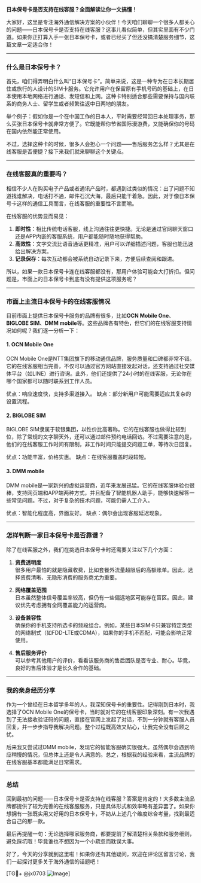 **日本保号卡是否支持在线客服？全面解读让你一文搞懂！**

大家好，这里是专注海外通信解决方案的小伙伴！今天咱们聊聊一个很多人都关心的问题——日本保号卡是否支持在线客服？这事儿看似简单，但其实里面有不少门道。如果你正打算入手一张日本保号卡，或者已经买了但还没搞清楚服务细节，这篇文章一定适合你！

---

### 什么是日本保号卡？

首先，咱们得弄明白什么叫“日本保号卡”。简单来说，这是一种专为在日本长期居住或旅行的人设计的SIM卡服务。它允许用户在保留原有手机号码的基础上，在日本使用本地网络进行通话、发短信和上网。这种卡特别适合那些需要保持与国内联系的商务人士、留学生或者频繁往返中日两地的朋友。

举个例子：假如你是一个在中国工作的日本人，平时需要经常回日本处理事务，那么买张日本保号卡就非常方便了。它既能帮你节省国际漫游费，又能确保你的号码在国内依然能正常使用。

不过，选择这种卡的时候，很多人会担心一个问题——售后服务怎么样？尤其是在线客服是否便捷？接下来我们就来聊聊这个关键点。

---

### 在线客服真的重要吗？

相信不少人在购买电子产品或者通讯产品时，都遇到过类似的情况：出了问题不知道找谁解决，电话打不通，邮件石沉大海，最后只能干着急。因此，对于像日本保号卡这样的通信工具而言，在线客服的重要性不言而喻。

在线客服的优势显而易见：

1. **即时性**：相比传统电话客服，线上沟通往往更快捷。无论是通过官网聊天窗口还是APP内嵌的客服系统，用户都能随时随地获得帮助。
2. **高效性**：文字交流比语音通话更精准，用户可以详细描述问题，客服也能迅速给出解决方案。
3. **记录保存**：每次互动都会被系统自动记录下来，方便后续查阅和跟进。

所以，如果一款日本保号卡连在线客服都没有，那用户体验可能会大打折扣。但问题是，市面上的日本保号卡到底有没有提供这项服务呢？

---

### 市面上主流日本保号卡的在线客服情况

目前市面上提供日本保号卡服务的品牌有很多，比如**OCN Mobile One**、**BIGLOBE SIM**、**DMM mobile**等。这些品牌各有特色，但它们的在线客服支持情况如何呢？我们逐一分析一下：

#### 1. OCN Mobile One
OCN Mobile One是NTT集团旗下的移动通信品牌，服务质量和口碑都非常不错。它的在线客服相当完善，不仅可以通过官方网站直接发起对话，还支持通过社交媒体平台（如LINE）进行咨询。此外，他们还提供了24小时的在线客服，无论你在哪个国家都可以随时联系到工作人员。

优点：响应速度快，支持多渠道接入。
缺点：部分新用户可能需要适应其复杂的设置流程。

#### 2. BIGLOBE SIM
BIGLOBE SIM隶属于软银集团，以性价比高著称。它的在线客服也做得比较到位，除了常规的文字聊天外，还可以通过邮件预约电话回访。不过需要注意的是，他们的在线客服工作时间有限制，非工作时间只能提交问题工单，等待次日回复。

优点：功能丰富，价格实惠。
缺点：在线客服覆盖时段较短。

#### 3. DMM mobile
DMM mobile是一家新兴的虚拟运营商，近年来发展迅猛。它的在线客服体验也很棒，支持网页端和APP端两种方式，并且配备了智能机器人助手，能够快速解答一些常见问题。不过，对于复杂的技术问题，可能仍需人工介入。

优点：智能化程度高，界面友好。
缺点：偶尔会出现客服延迟现象。

---

### 怎样判断一家日本保号卡是否靠谱？

除了在线客服之外，我们在挑选日本保号卡时还需要关注以下几个方面：

1. **资费透明度**  
   很多用户最怕的就是隐藏收费，比如套餐外流量超限后的高额账单。因此，选择资费清晰、无隐形消费的服务商尤为重要。

2. **网络覆盖范围**  
 日本虽然整体信号覆盖率较高，但仍有一些偏远地区可能存在盲区。因此，建议优先考虑拥有全网覆盖能力的运营商。

3. **设备兼容性**  
 确保你的手机支持所选卡的频段组合。例如，某些日本SIM卡只兼容特定类型的网络制式（如FDD-LTE或CDMA），如果你的手机不匹配，可能会影响正常使用。

4. **售后服务评价**  
 可以参考其他用户的评价，看看该服务商的售后团队是否专业、耐心。毕竟，良好的售后体验才是长久合作的基础。

---

### 我的亲身经历分享

作为一个曾经在日本留学多年的人，我深知保号卡的重要性。记得刚到日本时，我选择了OCN Mobile One的保号卡，当时就对它的在线客服印象深刻。有一次我遇到了无法接收验证码的问题，直接在官网上发起了对话，不到一分钟就有客服人员回复，并一步步指导我解决问题。整个过程既高效又贴心，让我完全没有后顾之忧。

后来我又尝试过DMM mobile，发现它的智能客服确实很强大。虽然偶尔会遇到响应稍慢的情况，但总体上还是令人满意的。总之，根据我的经验来看，主流品牌的在线客服基本都能满足日常需求。

---

### 总结

回到最初的问题——日本保号卡是否支持在线客服？答案是肯定的！大多数主流品牌都提供了较为完善的在线客服服务，只是具体形式和效率略有差异罢了。如果你想拥有一张既实用又好用的日本保号卡，不妨从上述几个维度综合考量，找到最适合自己的那一款。

最后再提醒一句：无论选择哪家服务商，都要提前了解清楚相关条款和服务细则，避免踩坑哦！毕竟谁也不想因为一个小疏忽而耽误大事。

好了，今天的分享就到这里啦！如果你还有其他疑问，欢迎在评论区留言讨论，我们一起探讨更多关于海外通信的话题吧！

[TG💪+ @jx0703 ![Image](https://github.com/user-attachments/assets/dbca1d08-cadb-493c-b0ec-ad6f7a83f270)]
